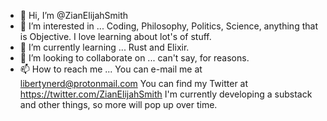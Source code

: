 - 👋 Hi, I’m @ZianElijahSmith
- 👀 I’m interested in ... Coding, Philosophy, Politics, Science, anything that is Objective. I love learning about lot's of stuff.
- 🌱 I’m currently learning ... Rust and Elixir.
- 💞️ I’m looking to collaborate on ... can't say, for reasons.
- 📫 How to reach me ...
You can e-mail me at libertynerd@protonmail.com
You can find my Twitter at https://twitter.com/ZianElijahSmith
I'm currently developing a substack and other things, so more will pop up over time.

<!---
ZianElijahSmith/ZianElijahSmith is a ✨ special ✨ repository because its `README.md` (this file) appears on your GitHub profile.
You can click the Preview link to take a look at your changes.
--->
